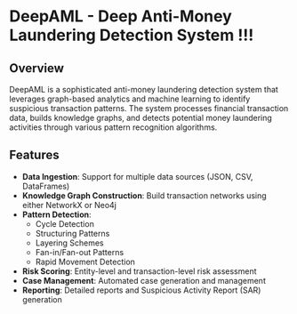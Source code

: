 # DeepAML - Deep Anti-Money Laundering Detection System !!!

## Overview

DeepAML is a sophisticated anti-money laundering detection system that leverages graph-based analytics and machine learning to identify suspicious transaction patterns. The system processes financial transaction data, builds knowledge graphs, and detects potential money laundering activities through various pattern recognition algorithms.

## Features

- **Data Ingestion**: Support for multiple data sources (JSON, CSV, DataFrames)
- **Knowledge Graph Construction**: Build transaction networks using either NetworkX or Neo4j
- **Pattern Detection**:
  - Cycle Detection
  - Structuring Patterns
  - Layering Schemes
  - Fan-in/Fan-out Patterns
  - Rapid Movement Detection
- **Risk Scoring**: Entity-level and transaction-level risk assessment
- **Case Management**: Automated case generation and management
- **Reporting**: Detailed reports and Suspicious Activity Report (SAR) generation
